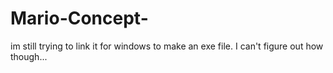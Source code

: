 # Mario-Concept-
im still trying to link it for windows to make an exe file. I can't figure out how though...
